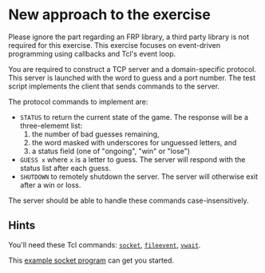 # New approach to the exercise

Please ignore the part regarding an FRP library, a third party library is
not required for this exercise.  This exercise focuses on event-driven
programming using callbacks and Tcl's event loop.

You are required to construct a TCP server and a domain-specific protocol.
This server is launched with the word to guess and a port number. 
The test script implements the client that sends commands to the server.

The protocol commands to implement are:

- `STATUS` to return the current state of the game. The response will be a
  three-elememt list:
    1) the number of bad guesses remaining,
    2) the word masked with underscores for unguessed letters, and
    3) a status field (one of "ongoing", "win"
  or "lose")
- `GUESS x` where `x` is a letter to guess. The server will respond with the
  status list after each guess.
- `SHUTDOWN` to remotely shutdown the server. The server will otherwise
  exit after a win or loss.

The server should be able to handle these commands case-insensitively.

## Hints

You'll need these Tcl commands:
[`socket`](https://www.tcl-lang.org/man/tcl8.6/TclCmd/socket.htm),
[`fileevent`](https://www.tcl-lang.org/man/tcl8.6/TclCmd/fileevent.htm),
[`vwait`](https://www.tcl-lang.org/man/tcl8.6/TclCmd/vwait.htm).

This [example socket program](https://www.tcl-lang.org/about/netserver.html) can get you started.
